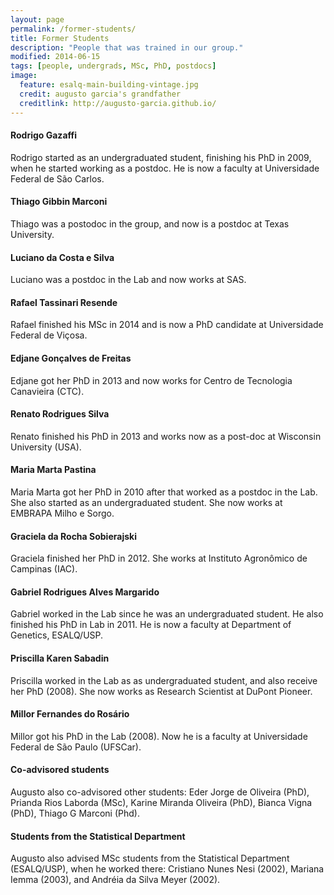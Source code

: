 ```yaml
---
layout: page
permalink: /former-students/
title: Former Students
description: "People that was trained in our group."
modified: 2014-06-15
tags: [people, undergrads, MSc, PhD, postdocs]
image:
  feature: esalq-main-building-vintage.jpg
  credit: augusto garcia's grandfather
  creditlink: http://augusto-garcia.github.io/
---
```


#### Rodrigo Gazaffi

Rodrigo started as an undergraduated student, finishing his PhD in
2009, when he started working as a postdoc. He is now a faculty at
Universidade Federal de São Carlos.

#### Thiago Gibbin Marconi

Thiago was a postodoc in the group, and now is a postdoc at Texas
University.

#### Luciano da Costa e Silva

Luciano was a postdoc in the Lab and now works at SAS.

#### Rafael Tassinari Resende

Rafael finished his MSc in 2014 and is now a PhD candidate at
Universidade Federal de Viçosa.

#### Edjane Gonçalves de Freitas

Edjane got her PhD in 2013 and now works for Centro de Tecnologia
Canavieira (CTC).

#### Renato Rodrigues Silva

Renato finished his PhD in 2013 and works now as a post-doc at
Wisconsin University (USA).

#### Maria Marta Pastina

Maria Marta got her PhD in 2010 after that worked as a postdoc in the
Lab. She also started as an undergraduated student. She now works at
EMBRAPA Milho e Sorgo.

#### Graciela da Rocha Sobierajski

Graciela finished her PhD in 2012. She works at Instituto Agronômico
de Campinas (IAC).

#### Gabriel Rodrigues Alves Margarido

Gabriel worked in the Lab since he was an undergraduated student. He
also finished his PhD in Lab in 2011. He is now a faculty at
Department of Genetics, ESALQ/USP.

#### Priscilla Karen Sabadin

Priscilla worked in the Lab as as undergraduated student, and also
receive her PhD (2008). She now works as Research Scientist at DuPont
Pioneer.

#### Millor Fernandes do Rosário

Millor got his PhD in the Lab (2008). Now he is a faculty at
Universidade Federal de São Paulo (UFSCar).

#### Co-advisored students

Augusto also co-advisored other students: Eder Jorge de Oliveira
(PhD), Prianda Rios Laborda (MSc), Karine Miranda Oliveira (PhD),
Bianca Vigna (PhD), Thiago G Marconi (Phd).

#### Students from the Statistical Department

Augusto also advised MSc students from the Statistical Department
(ESALQ/USP), when he worked there: Cristiano Nunes Nesi (2002),
Mariana Iemma (2003), and Andréia da Silva Meyer (2002).

